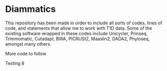# Diammatics
This repository has been made in order to include all sorts of codes, lines of code, and statements that allow me to work with T1D data. Some of the existing software wrapped in these codes include Unicycler, Prinseq, Trimmomatic, Cutadapt, BWA, PICRUSt2, Maaslin2, DADA2, Phyloseq, amongst many others.

More code to follow

Testing 8
